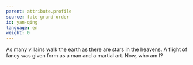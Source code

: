 ```yaml
---
parent: attribute.profile
source: fate-grand-order
id: yan-qing
language: en
weight: 0
---
```


As many villains walk the earth as there are stars in the heavens. A flight of fancy was given form as a man and a martial art. Now, who am I?
